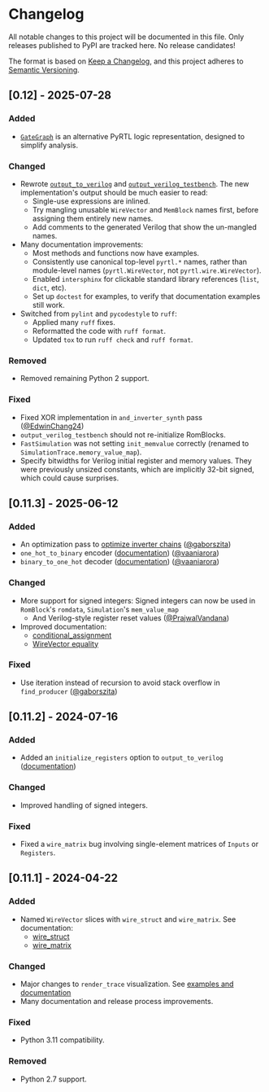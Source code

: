 # Changelog

All notable changes to this project will be documented in this file. Only
releases published to PyPI are tracked here. No release candidates!

The format is based on [Keep a Changelog](https://keepachangelog.com/en/1.1.0/),
and this project adheres to [Semantic Versioning](https://semver.org/spec/v2.0.0.html).

## [0.12] - 2025-07-28

### Added

- [`GateGraph`](https://pyrtl.readthedocs.io/en/latest/blocks.html#module-pyrtl.gate_graph) is an alternative PyRTL logic representation, designed to simplify analysis.

### Changed

- Rewrote [`output_to_verilog`](https://pyrtl.readthedocs.io/en/latest/export.html#pyrtl.output_to_verilog) and [`output_verilog_testbench`](https://pyrtl.readthedocs.io/en/latest/export.html#pyrtl.output_verilog_testbench). The new implementation's output should be much easier to read:
  - Single-use expressions are inlined.
  - Try mangling unusable `WireVector` and `MemBlock` names first, before assigning them entirely new names.
  - Add comments to the generated Verilog that show the un-mangled names.
- Many documentation improvements:
  - Most methods and functions now have examples.
  - Consistently use canonical top-level `pyrtl.*` names, rather than module-level names (`pyrtl.WireVector`, not `pyrtl.wire.WireVector`).
  - Enabled `intersphinx` for clickable standard library references (`list`, `dict`, etc).
  - Set up `doctest` for examples, to verify that documentation examples still work.
- Switched from `pylint` and `pycodestyle` to `ruff`:
  - Applied many `ruff` fixes.
  - Reformatted the code with `ruff format`.
  - Updated `tox` to run `ruff check` and `ruff format`.

### Removed

- Removed remaining Python 2 support.

### Fixed

- Fixed XOR implementation in `and_inverter_synth` pass ([@EdwinChang24](https://github.com/EdwinChang24))
- `output_verilog_testbench` should not re-initialize RomBlocks.
- `FastSimulation` was not setting `init_memvalue` correctly (renamed to `SimulationTrace.memory_value_map`).
- Specify bitwidths for Verilog initial register and memory values. They were previously unsized constants, which are implicitly 32-bit signed, which could cause surprises.

## [0.11.3] - 2025-06-12

### Added

- An optimization pass to [optimize inverter chains](https://github.com/UCSBarchlab/PyRTL/blob/d5f8dbe53f54e61e1d54722449e4894b885243c7/pyrtl/passes.py#L130) ([@gaborszita](https://github.com/gaborszita))
- `one_hot_to_binary` encoder ([documentation](https://pyrtl.readthedocs.io/en/latest/helpers.html#pyrtl.one_hot_to_binary)) ([@vaaniarora](https://github.com/vaaniarora))
- `binary_to_one_hot` decoder ([documentation](https://pyrtl.readthedocs.io/en/latest/helpers.html#pyrtl.binary_to_one_hot)) ([@vaaniarora](https://github.com/vaaniarora))

### Changed

- More support for signed integers: Signed integers can now be used in `RomBlock`'s
  `romdata`, `Simulation`'s `mem_value_map`
  - And Verilog-style register reset values ([@PrajwalVandana](https://github.com/PrajwalVandana))
- Improved documentation:
  - [conditional_assignment](https://pyrtl.readthedocs.io/en/latest/basic.html#module-pyrtl.conditional)
  - [WireVector equality](https://pyrtl.readthedocs.io/en/latest/basic.html#wirevector-equality)

### Fixed

- Use iteration instead of recursion to avoid stack overflow in `find_producer` ([@gaborszita](https://github.com/gaborszita))

## [0.11.2] - 2024-07-16

### Added

- Added an `initialize_registers` option to `output_to_verilog`
  ([documentation](https://pyrtl.readthedocs.io/en/latest/export.html#pyrtl.output_to_verilog))

### Changed

- Improved handling of signed integers.

### Fixed

- Fixed a `wire_matrix` bug involving single-element matrices of `Inputs` or `Registers`.

## [0.11.1] - 2024-04-22

### Added

- Named `WireVector` slices with `wire_struct` and `wire_matrix`. See documentation:
  - [wire_struct](https://pyrtl.readthedocs.io/en/latest/helpers.html#pyrtl.wire_struct)
  - [wire_matrix](https://pyrtl.readthedocs.io/en/latest/helpers.html#pyrtl.wire_matrix)

### Changed

- Major changes to `render_trace` visualization. See [examples and documentation](https://pyrtl.readthedocs.io/en/latest/simtest.html#wave-renderer)
- Many documentation and release process improvements.

### Fixed

- Python 3.11 compatibility.

### Removed

- Python 2.7 support.
